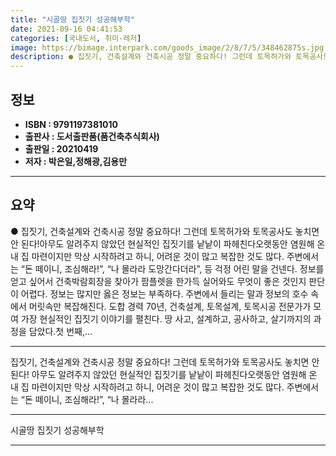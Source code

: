 ```yaml
---
title: "시골땅 집짓기 성공해부학"
date: 2021-09-16 04:41:53
categories: [국내도서, 취미-레저]
image: https://bimage.interpark.com/goods_image/2/8/7/5/348462875s.jpg
description: ● 집짓기, 건축설계와 건축시공 정말 중요하다! 그런데 토목허가와 토목공사도 놓치면 안 된다!아무도 알려주지 않았던 현실적인 집짓기를 낱낱이 파헤친다오랫동안 염원해 온 내 집 마련이지만 막상 시작하려고 하니, 어려운 것이 많고 복잡한 것도 많다. 주변에서는 “돈 떼이니, 조심해라!”,
---
```


## **정보**

- **ISBN : 9791197381010**
- **출판사 : 도서출판품(품건축추식회사)**
- **출판일 : 20210419**
- **저자 : 박은일,정해광,김용만**

------



## **요약**

●  집짓기, 건축설계와 건축시공 정말 중요하다! 그런데 토목허가와 토목공사도 놓치면 안 된다!아무도 알려주지 않았던 현실적인 집짓기를 낱낱이 파헤친다오랫동안 염원해 온 내 집 마련이지만 막상 시작하려고 하니, 어려운 것이 많고 복잡한 것도 많다. 주변에서는 “돈 떼이니, 조심해라!”, “나 몰라라 도망간다더라”, 등 걱정 어린 말을 건넨다. 정보를 얻고 싶어서 건축박람회장을 찾아가 팜플렛을 한가득 실어와도 무엇이 좋은 것인지 판단이 어렵다. 정보는 많지만 옳은 정보는 부족하다. 주변에서 들리는 말과 정보의 호수 속에서 머릿속만 복잡해진다. 도합 경력 70년, 건축설계, 토목설계, 토목시공 전문가가 모여 가장 현실적인 집짓기 이야기를 펼친다. 땅 사고, 설계하고, 공사하고, 살기까지의 과정을 담았다.첫 번째,...

------

집짓기, 건축설계와 건축시공 정말 중요하다!
그런데 토목허가와 토목공사도 놓치면 안 된다!
아무도 알려주지 않았던 현실적인 집짓기를 낱낱이 파헤친다오랫동안 염원해 온 내 집 마련이지만 막상 시작하려고 하니, 어려운 것이 많고 복잡한 것도 많다. 주변에서는 “돈 떼이니, 조심해라!”, “나 몰라라... 

------


시골땅 집짓기 성공해부학 

------


